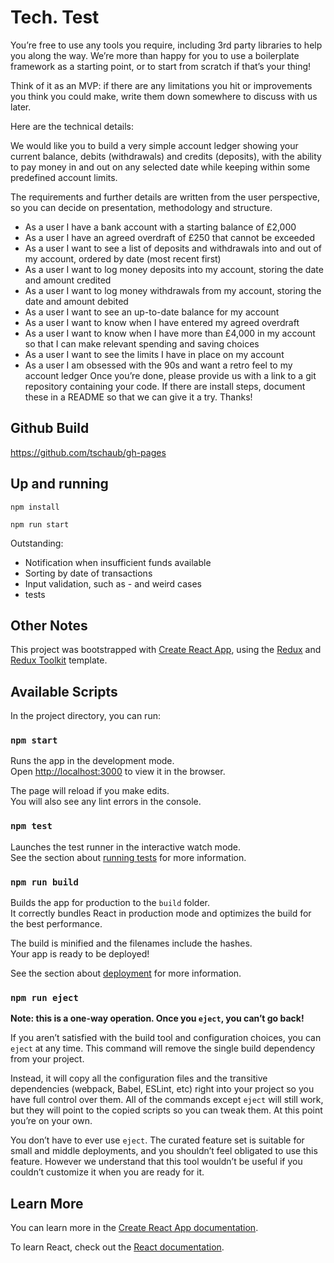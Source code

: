 # Tech. Test

You’re free to use any tools you require, including 3rd party libraries to help you along the way. We’re
more than happy for you to use a boilerplate framework as a starting point, or to start from
scratch if that’s your thing!

Think of it as an MVP: if there are any limitations you hit or improvements you think you
could make, write them down somewhere to discuss with us later.

Here are the technical details:

We would like you to build a very simple account ledger showing your current balance,
debits (withdrawals) and credits (deposits), with the ability to pay money in and out on any
selected date while keeping within some predefined account limits.

The requirements and further details are written from the user perspective, so you can
decide on presentation, methodology and structure.

* As a user I have a bank account with a starting balance of £2,000
* As a user I have an agreed overdraft of £250 that cannot be exceeded
* As a user I want to see a list of deposits and withdrawals into and out of my account,
   ordered by date (most recent first)
* As a user I want to log money deposits into my account, storing the date and amount
   credited
* As a user I want to log money withdrawals from my account, storing the date and
   amount debited
* As a user I want to see an up-to-date balance for my account
* As a user I want to know when I have entered my agreed overdraft
* As a user I want to know when I have more than £4,000 in my account so that I can
   make relevant spending and saving choices
* As a user I want to see the limits I have in place on my account
* As a user I am obsessed with the 90s and want a retro feel to my account ledger
    Once you’re done, please provide us with a link to a git repository containing your code. If
    there are install steps, document these in a README so that we can give it a try.
    Thanks!

## Github Build

https://github.com/tschaub/gh-pages

## Up and running

```npm install```

```npm run start```

Outstanding:

- Notification when insufficient funds available
- Sorting by date of transactions
- Input validation, such as - and weird cases
- tests


## Other Notes

This project was bootstrapped with [Create React App](https://github.com/facebook/create-react-app), using the [Redux](https://redux.js.org/) and [Redux Toolkit](https://redux-toolkit.js.org/) template.

## Available Scripts

In the project directory, you can run:

### `npm start`

Runs the app in the development mode.<br />
Open [http://localhost:3000](http://localhost:3000) to view it in the browser.

The page will reload if you make edits.<br />
You will also see any lint errors in the console.

### `npm test`

Launches the test runner in the interactive watch mode.<br />
See the section about [running tests](https://facebook.github.io/create-react-app/docs/running-tests) for more information.

### `npm run build`

Builds the app for production to the `build` folder.<br />
It correctly bundles React in production mode and optimizes the build for the best performance.

The build is minified and the filenames include the hashes.<br />
Your app is ready to be deployed!

See the section about [deployment](https://facebook.github.io/create-react-app/docs/deployment) for more information.

### `npm run eject`

**Note: this is a one-way operation. Once you `eject`, you can’t go back!**

If you aren’t satisfied with the build tool and configuration choices, you can `eject` at any time. This command will remove the single build dependency from your project.

Instead, it will copy all the configuration files and the transitive dependencies (webpack, Babel, ESLint, etc) right into your project so you have full control over them. All of the commands except `eject` will still work, but they will point to the copied scripts so you can tweak them. At this point you’re on your own.

You don’t have to ever use `eject`. The curated feature set is suitable for small and middle deployments, and you shouldn’t feel obligated to use this feature. However we understand that this tool wouldn’t be useful if you couldn’t customize it when you are ready for it.

## Learn More

You can learn more in the [Create React App documentation](https://facebook.github.io/create-react-app/docs/getting-started).

To learn React, check out the [React documentation](https://reactjs.org/).
